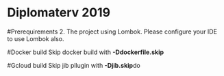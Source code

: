 # Diplomaterv 2019

#Prerequirements
2. The project using Lombok. Please configure your IDE to use Lombok also.

#Docker build
Skip docker build with **-Ddockerfile.skip**

#Gcloud build
Skip jib pllugin with **-Djib.skip**do